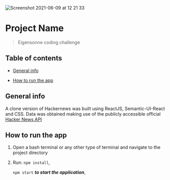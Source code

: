 
![Screenshot 2021-06-09 at 12 21 33](https://user-images.githubusercontent.com/59567201/121337868-4394ec80-c91d-11eb-952b-01f8ba3f8877.png)









# Project Name

> Eigensonne coding challenge

## Table of contents

- [General info](#general-info)

- [How to run the app](#how-to-run-the-app)

## General info

A clone version of Hackernews was built using ReactJS, Semantic-UI-React and CSS. Data was obtained making use of the publicly accessible official [Hacker News API](https://github.com/HackerNews/API)

## How to run the app

1. Open a bash terminal or any other type of terminal and navigate to the project directory

2. Run:
   `npm install`,

   `npm start` ***to start the application***,
